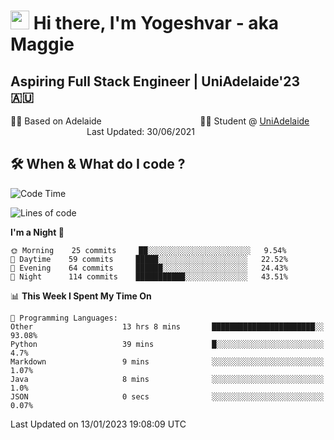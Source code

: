 <h1><img src="https://emojis.slackmojis.com/emojis/images/1531849430/4246/blob-sunglasses.gif?1531849430" width="30"/> Hi there, I'm Yogeshvar - aka Maggie</h1>

## Aspiring Full Stack Engineer | UniAdelaide'23 🇦🇺  
🏂🏻  Based on Adelaide &nbsp;&nbsp;&nbsp;&nbsp;&nbsp;&nbsp;&nbsp;&nbsp;&nbsp;&nbsp;&nbsp;&nbsp;&nbsp;&nbsp;&nbsp;&nbsp;&nbsp;&nbsp;&nbsp;&nbsp;&nbsp;&nbsp;&nbsp;&nbsp;&nbsp;&nbsp;&nbsp;&nbsp;&nbsp;&nbsp;&nbsp;&nbsp;&nbsp;&nbsp;&nbsp;&nbsp;&nbsp;&nbsp;&nbsp;👨‍💻 Student @ [UniAdelaide](https://www.adelaide.edu.au)   &nbsp;&nbsp;&nbsp;&nbsp;&nbsp;&nbsp;&nbsp;&nbsp;&nbsp;&nbsp;&nbsp;&nbsp;&nbsp;&nbsp;&nbsp;&nbsp;&nbsp;&nbsp;&nbsp;&nbsp;&nbsp;&nbsp;&nbsp;&nbsp;&nbsp;&nbsp;&nbsp;&nbsp;&nbsp;&nbsp;&nbsp;Last Updated: 30/06/2021

## 🛠 When & What do I code ?  

<!--START_SECTION:waka-->
![Code Time](http://img.shields.io/badge/Code%20Time-1%2C904%20hrs%2036%20mins-blue)

![Lines of code](https://img.shields.io/badge/From%20Hello%20World%20I%27ve%20Written-2%20Million%20lines%20of%20code-blue)

**I'm a Night 🦉** 

```text
🌞 Morning    25 commits     ██░░░░░░░░░░░░░░░░░░░░░░░   9.54% 
🌆 Daytime    59 commits     █████░░░░░░░░░░░░░░░░░░░░   22.52% 
🌃 Evening    64 commits     ██████░░░░░░░░░░░░░░░░░░░   24.43% 
🌙 Night      114 commits    ███████████░░░░░░░░░░░░░░   43.51%

```


📊 **This Week I Spent My Time On** 

```text
💬 Programming Languages: 
Other                    13 hrs 8 mins       ███████████████████████░░   93.08% 
Python                   39 mins             █░░░░░░░░░░░░░░░░░░░░░░░░   4.7% 
Markdown                 9 mins              ░░░░░░░░░░░░░░░░░░░░░░░░░   1.07% 
Java                     8 mins              ░░░░░░░░░░░░░░░░░░░░░░░░░   1.0% 
JSON                     0 secs              ░░░░░░░░░░░░░░░░░░░░░░░░░   0.07%

```


 Last Updated on 13/01/2023 19:08:09 UTC
<!--END_SECTION:waka-->
